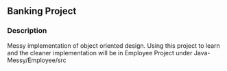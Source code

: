 ## Banking Project

### Description

Messy implementation of object oriented design. Using this project to learn and the cleaner implementation will be 
in Employee Project under Java-Messy/Employee/src

